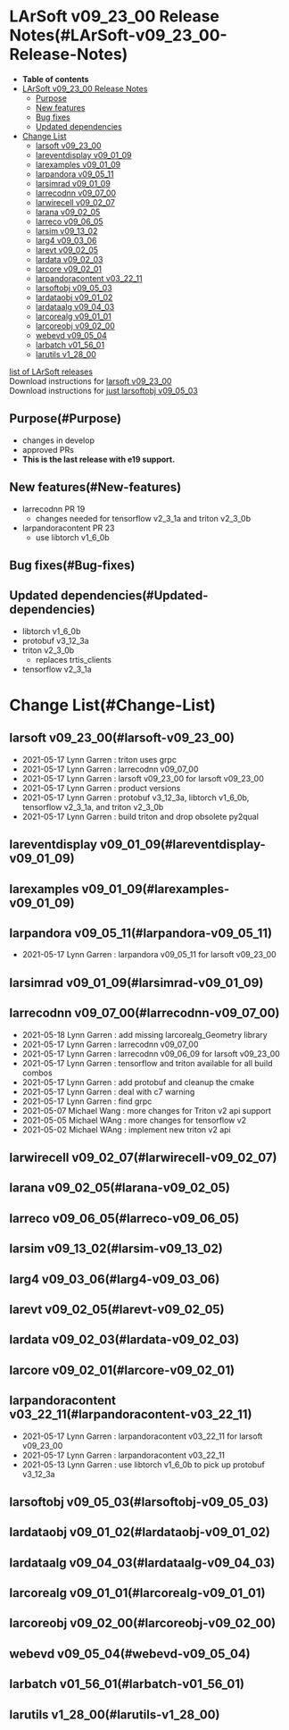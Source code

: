 LArSoft v09\_23\_00 Release Notes(#LArSoft-v09_23_00-Release-Notes)
======================================================================

-   **Table of contents**
-   [LArSoft v09\_23\_00 Release Notes](#LArSoft-v09_23_00-Release-Notes)
    -   [Purpose](#Purpose)
    -   [New features](#New-features)
    -   [Bug fixes](#Bug-fixes)
    -   [Updated dependencies](#Updated-dependencies)
-   [Change List](#Change-List)
    -   [larsoft v09\_23\_00](#larsoft-v09_23_00)
    -   [lareventdisplay v09\_01\_09](#lareventdisplay-v09_01_09)
    -   [larexamples v09\_01\_09](#larexamples-v09_01_09)
    -   [larpandora v09\_05\_11](#larpandora-v09_05_11)
    -   [larsimrad v09\_01\_09](#larsimrad-v09_01_09)
    -   [larrecodnn v09\_07\_00](#larrecodnn-v09_07_00)
    -   [larwirecell v09\_02\_07](#larwirecell-v09_02_07)
    -   [larana v09\_02\_05](#larana-v09_02_05)
    -   [larreco v09\_06\_05](#larreco-v09_06_05)
    -   [larsim v09\_13\_02](#larsim-v09_13_02)
    -   [larg4 v09\_03\_06](#larg4-v09_03_06)
    -   [larevt v09\_02\_05](#larevt-v09_02_05)
    -   [lardata v09\_02\_03](#lardata-v09_02_03)
    -   [larcore v09\_02\_01](#larcore-v09_02_01)
    -   [larpandoracontent v03\_22\_11](#larpandoracontent-v03_22_11)
    -   [larsoftobj v09\_05\_03](#larsoftobj-v09_05_03)
    -   [lardataobj v09\_01\_02](#lardataobj-v09_01_02)
    -   [lardataalg v09\_04\_03](#lardataalg-v09_04_03)
    -   [larcorealg v09\_01\_01](#larcorealg-v09_01_01)
    -   [larcoreobj v09\_02\_00](#larcoreobj-v09_02_00)
    -   [webevd v09\_05\_04](#webevd-v09_05_04)
    -   [larbatch v01\_56\_01](#larbatch-v01_56_01)
    -   [larutils v1\_28\_00](#larutils-v1_28_00)

[list of LArSoft releases](LArSoft_release_list)\
Download instructions for [larsoft v09\_23\_00](http://scisoft.fnal.gov/scisoft/bundles/larsoft/v09_23_00/larsoft-v09_23_00.html)\
Download instructions for [just larsoftobj v09\_05\_03](http://scisoft.fnal.gov/scisoft/bundles/larsoftobj/v09_05_03/larsoftobj-v09_05_03.html)

Purpose(#Purpose)
--------------------

-   changes in develop
-   approved PRs
-   **This is the last release with e19 support.**

New features(#New-features)
------------------------------

-   larrecodnn PR 19
    -   changes needed for tensorflow v2\_3\_1a and triton v2\_3\_0b
-   larpandoracontent PR 23
    -   use libtorch v1\_6\_0b

Bug fixes(#Bug-fixes)
------------------------

Updated dependencies(#Updated-dependencies)
----------------------------------------------

-   libtorch v1\_6\_0b
-   protobuf v3\_12\_3a
-   triton v2\_3\_0b
    -   replaces trtis\_clients
-   tensorflow v2\_3\_1a

Change List(#Change-List)
============================

larsoft v09\_23\_00(#larsoft-v09_23_00)
------------------------------------------

-   2021-05-17 Lynn Garren : triton uses grpc
-   2021-05-17 Lynn Garren : larrecodnn v09\_07\_00
-   2021-05-17 Lynn Garren : larsoft v09\_23\_00 for larsoft v09\_23\_00
-   2021-05-17 Lynn Garren : product versions
-   2021-05-17 Lynn Garren : protobuf v3\_12\_3a, libtorch v1\_6\_0b, tensorflow v2\_3\_1a, and triton v2\_3\_0b
-   2021-05-17 Lynn Garren : build triton and drop obsolete py2qual

lareventdisplay v09\_01\_09(#lareventdisplay-v09_01_09)
----------------------------------------------------------

larexamples v09\_01\_09(#larexamples-v09_01_09)
--------------------------------------------------

larpandora v09\_05\_11(#larpandora-v09_05_11)
------------------------------------------------

-   2021-05-17 Lynn Garren : larpandora v09\_05\_11 for larsoft v09\_23\_00

larsimrad v09\_01\_09(#larsimrad-v09_01_09)
----------------------------------------------

larrecodnn v09\_07\_00(#larrecodnn-v09_07_00)
------------------------------------------------

-   2021-05-18 Lynn Garren : add missing larcorealg\_Geometry library
-   2021-05-17 Lynn Garren : larrecodnn v09\_07\_00
-   2021-05-17 Lynn Garren : larrecodnn v09\_06\_09 for larsoft v09\_23\_00
-   2021-05-17 Lynn Garren : tensorflow and triton available for all build combos
-   2021-05-17 Lynn Garren : add protobuf and cleanup the cmake
-   2021-05-17 Lynn Garren : deal with c7 warning
-   2021-05-17 Lynn Garren : find grpc
-   2021-05-07 Michael Wang : more changes for Triton v2 api support
-   2021-05-05 Michael WAng : more changes for tensorflow v2
-   2021-05-02 Michael WAng : implement new triton v2 api

larwirecell v09\_02\_07(#larwirecell-v09_02_07)
--------------------------------------------------

larana v09\_02\_05(#larana-v09_02_05)
----------------------------------------

larreco v09\_06\_05(#larreco-v09_06_05)
------------------------------------------

larsim v09\_13\_02(#larsim-v09_13_02)
----------------------------------------

larg4 v09\_03\_06(#larg4-v09_03_06)
--------------------------------------

larevt v09\_02\_05(#larevt-v09_02_05)
----------------------------------------

lardata v09\_02\_03(#lardata-v09_02_03)
------------------------------------------

larcore v09\_02\_01(#larcore-v09_02_01)
------------------------------------------

larpandoracontent v03\_22\_11(#larpandoracontent-v03_22_11)
--------------------------------------------------------------

-   2021-05-17 Lynn Garren : larpandoracontent v03\_22\_11 for larsoft v09\_23\_00
-   2021-05-17 Lynn Garren : larpandoracontent v03\_22\_11
-   2021-05-13 Lynn Garren : use libtorch v1\_6\_0b to pick up protobuf v3\_12\_3a

larsoftobj v09\_05\_03(#larsoftobj-v09_05_03)
------------------------------------------------

lardataobj v09\_01\_02(#lardataobj-v09_01_02)
------------------------------------------------

lardataalg v09\_04\_03(#lardataalg-v09_04_03)
------------------------------------------------

larcorealg v09\_01\_01(#larcorealg-v09_01_01)
------------------------------------------------

larcoreobj v09\_02\_00(#larcoreobj-v09_02_00)
------------------------------------------------

webevd v09\_05\_04(#webevd-v09_05_04)
----------------------------------------

larbatch v01\_56\_01(#larbatch-v01_56_01)
--------------------------------------------

larutils v1\_28\_00(#larutils-v1_28_00)
------------------------------------------
